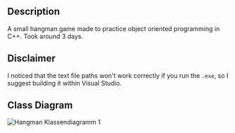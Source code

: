 ## Description
A small hangman game made to practice object oriented programming in C++. Took around 3 days. 

## Disclaimer
I noticed that the text file paths won't work correctly if you run the `.exe`, so I suggest building it within Visual Studio.

## Class Diagram
![Hangman Klassendiagramm 1](https://github.com/user-attachments/assets/706401e9-7519-4ba0-9eeb-786ed39917bb)
